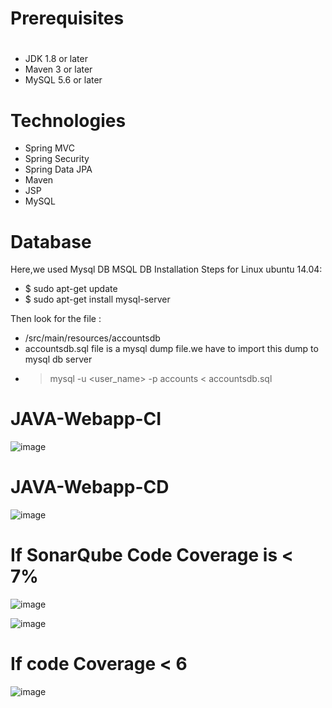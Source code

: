 # Prerequisites
#
- JDK 1.8 or later
- Maven 3 or later
- MySQL 5.6 or later

# Technologies 
- Spring MVC
- Spring Security
- Spring Data JPA
- Maven
- JSP
- MySQL
# Database
Here,we used Mysql DB 
MSQL DB Installation Steps for Linux ubuntu 14.04:
- $ sudo apt-get update
- $ sudo apt-get install mysql-server

Then look for the file :
- /src/main/resources/accountsdb
- accountsdb.sql file is a mysql dump file.we have to import this dump to mysql db server
- > mysql -u <user_name> -p accounts < accountsdb.sql


# JAVA-Webapp-CI

![image](https://user-images.githubusercontent.com/35370115/181523098-e5dffba0-a421-414d-be56-4d9431b3a04e.png)

# JAVA-Webapp-CD

![image](https://user-images.githubusercontent.com/35370115/183072204-3e4b0955-8a91-4f0e-bb91-da3988b00e12.png)


# If SonarQube Code Coverage is < 7% 

![image](https://user-images.githubusercontent.com/35370115/183018244-b2e1f0ce-c35c-4758-ab44-998d80674a81.png)

![image](https://user-images.githubusercontent.com/35370115/183018312-5b4269fc-7bf4-43f2-99dc-12308d50d4c2.png)

# If code Coverage < 6

![image](https://user-images.githubusercontent.com/35370115/183019078-a2ea3fd4-2f48-4844-bb1f-bb93e97773d0.png)


